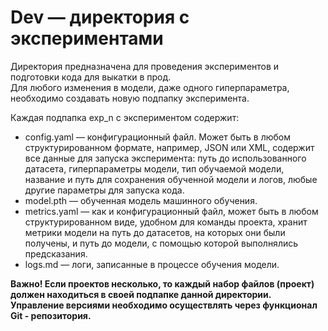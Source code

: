 # Dev — директория с экспериментами

Директория предназначена для проведения экспериментов и подготовки кода для выкатки в прод.  
Для любого изменения в модели, даже одного гиперпараметра, необходимо создавать новую подпапку эксперимента.  

Каждая подпапка exp_n с экспериментом содержит:  

- config.yaml — конфигурационный файл. Может быть в любом структурированном формате, например, JSON или XML, содержит все данные для запуска эксперимента: путь до использованного датасета, гиперпараметры модели, тип обучаемой модели, название и путь для сохранения обученной модели и логов, любые другие параметры для запуска кода.    
- model.pth — обученная модель машинного обучения.  
- metrics.yaml — как и конфигурационный файл, может быть в любом структурированном виде, удобном для команды проекта, хранит метрики модели на путь до датасетов, на которых они были получены, и путь до модели, с помощью которой выполнялись предсказания.  
- logs.md — логи, записанные в процессе обучения модели.  

**Важно! Если проектов несколько, то каждый набор файлов (проект) должен находиться в своей подпапке данной директории. Управление версиями необходимо осуществлять через функционал Git - репозитория.**
